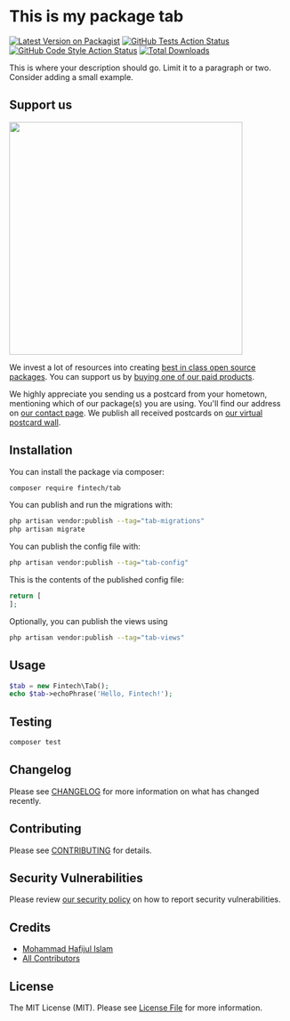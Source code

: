 # This is my package tab

[![Latest Version on Packagist](https://img.shields.io/packagist/v/fintech/tab.svg?style=flat-square)](https://packagist.org/packages/fintech/tab)
[![GitHub Tests Action Status](https://img.shields.io/github/actions/workflow/status/fintech/tab/run-tests.yml?branch=main&label=tests&style=flat-square)](https://github.com/fintech/tab/actions?query=workflow%3Arun-tests+branch%3Amain)
[![GitHub Code Style Action Status](https://img.shields.io/github/actions/workflow/status/fintech/tab/fix-php-code-style-issues.yml?branch=main&label=code%20style&style=flat-square)](https://github.com/fintech/tab/actions?query=workflow%3A"Fix+PHP+code+style+issues"+branch%3Amain)
[![Total Downloads](https://img.shields.io/packagist/dt/fintech/tab.svg?style=flat-square)](https://packagist.org/packages/fintech/tab)

This is where your description should go. Limit it to a paragraph or two. Consider adding a small example.

## Support us

[<img src="https://github-ads.s3.eu-central-1.amazonaws.com/tab.jpg?t=1" width="419px" />](https://spatie.be/github-ad-click/tab)

We invest a lot of resources into creating [best in class open source packages](https://spatie.be/open-source). You can support us by [buying one of our paid products](https://spatie.be/open-source/support-us).

We highly appreciate you sending us a postcard from your hometown, mentioning which of our package(s) you are using. You'll find our address on [our contact page](https://spatie.be/about-us). We publish all received postcards on [our virtual postcard wall](https://spatie.be/open-source/postcards).

## Installation

You can install the package via composer:

```bash
composer require fintech/tab
```

You can publish and run the migrations with:

```bash
php artisan vendor:publish --tag="tab-migrations"
php artisan migrate
```

You can publish the config file with:

```bash
php artisan vendor:publish --tag="tab-config"
```

This is the contents of the published config file:

```php
return [
];
```

Optionally, you can publish the views using

```bash
php artisan vendor:publish --tag="tab-views"
```

## Usage

```php
$tab = new Fintech\Tab();
echo $tab->echoPhrase('Hello, Fintech!');
```

## Testing

```bash
composer test
```

## Changelog

Please see [CHANGELOG](CHANGELOG.md) for more information on what has changed recently.

## Contributing

Please see [CONTRIBUTING](CONTRIBUTING.md) for details.

## Security Vulnerabilities

Please review [our security policy](../../security/policy) on how to report security vulnerabilities.

## Credits

- [Mohammad Hafijul Islam](https://github.com/hafijul233)
- [All Contributors](../../contributors)

## License

The MIT License (MIT). Please see [License File](LICENSE.md) for more information.
